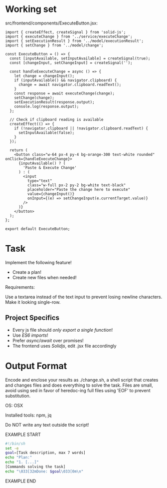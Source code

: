 # Working set

src/frontend/components/ExecuteButton.jsx:
```
import { createEffect, createSignal } from 'solid-js';
import { executeChange } from '../service/executeChange';
import { setExecutionResult } from '../model/executionResult';
import { setChange } from '../model/change';

const ExecuteButton = () => {
  const [inputAvailable, setInputAvailable] = createSignal(true);
  const [changeInput, setChangeInput] = createSignal('');

  const handleExecuteChange = async () => {
    let change = changeInput();
    if (inputAvailable() && navigator.clipboard) {
      change = await navigator.clipboard.readText();
    }
    const response = await executeChange(change);
    setChange(change);
    setExecutionResult(response.output);
    console.log(response.output);
  };

  // Check if clipboard reading is available
  createEffect(() => {
    if (!navigator.clipboard || !navigator.clipboard.readText) {
      setInputAvailable(false);
    }
  });

  return (
    <button class="w-64 px-4 py-4 bg-orange-300 text-white rounded" onClick={handleExecuteChange}>
      {inputAvailable() ? (
        'Paste & Execute Change'
      ) : (
        <input
          type="text"
          class="w-full px-2 py-2 bg-white text-black"
          placeholder="Paste the change here to execute"
          value={changeInput()}
          onInput={(e) => setChangeInput(e.currentTarget.value)}
        />
      )}
    </button>
  );
};

export default ExecuteButton;

```


# Task

Implement the following feature!

- Create a plan!
- Create new files when needed!

Requirements:

Use a textarea instead of the text input to prevent losing newline characters. Make it looking single-row.



## Project Specifics

- Every js file should *only export a single function*!
- Use *ES6 imports*!
- Prefer *async/await* over promises!
- The frontend uses *Solidjs*, edit .jsx file accordingly


# Output Format

Encode and enclose your results as ./change.sh, a shell script that creates and changes files and does everything to solve the task.
Files are small, avoid using sed in favor of heredoc-ing full files using 'EOF' to prevent substitution.

OS: OSX

Installed tools: npm, jq


Do NOT write any text outside the script!

EXAMPLE START

```sh
#!/bin/sh
set -e
goal=[Task description, max 7 words]
echo "Plan:"
echo "1. [...]"
[Commands solving the task]
echo "\033[32mDone: $goal\033[0m\n"
```

EXAMPLE END

